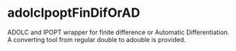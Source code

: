 # adolcIpoptFinDifOrAD
ADOLC and IPOPT wrapper for finite difference or Automatic Differentiation. A converting tool from regular double to adouble is provided.
